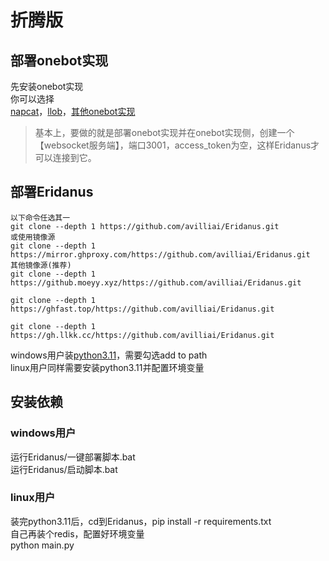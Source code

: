 # 折腾版
## 部署onebot实现
先安装onebot实现   
你可以选择   
[napcat](https://napneko.github.io/)，[llob](https://llonebot.github.io/zh-CN/guide/getting-started)，[其他onebot实现](https://onebot.dev/ecosystem.html#onebot-%E5%AE%9E%E7%8E%B0-1)     
> 基本上，要做的就是部署onebot实现并在onebot实现侧，创建一个【websocket服务端】，端口3001，access_token为空，这样Eridanus才可以连接到它。   

## 部署Eridanus
```
以下命令任选其一
git clone --depth 1 https://github.com/avilliai/Eridanus.git
或使用镜像源
git clone --depth 1 https://mirror.ghproxy.com/https://github.com/avilliai/Eridanus.git
其他镜像源(推荐)
git clone --depth 1 https://github.moeyy.xyz/https://github.com/avilliai/Eridanus.git

git clone --depth 1 https://ghfast.top/https://github.com/avilliai/Eridanus.git

git clone --depth 1 https://gh.llkk.cc/https://github.com/avilliai/Eridanus.git
```
windows用户装[python3.11](https://mirrors.huaweicloud.com/python/3.11.0/python-3.11.0-amd64.exe)，需要勾选add to path    
linux用户同样需要安装python3.11并配置环境变量
## 安装依赖
### windows用户
运行Eridanus/一键部署脚本.bat  
运行Eridanus/启动脚本.bat  
### linux用户
装完python3.11后，cd到Eridanus，pip install -r requirements.txt  
自己再装个redis，配置好环境变量       
python main.py  
